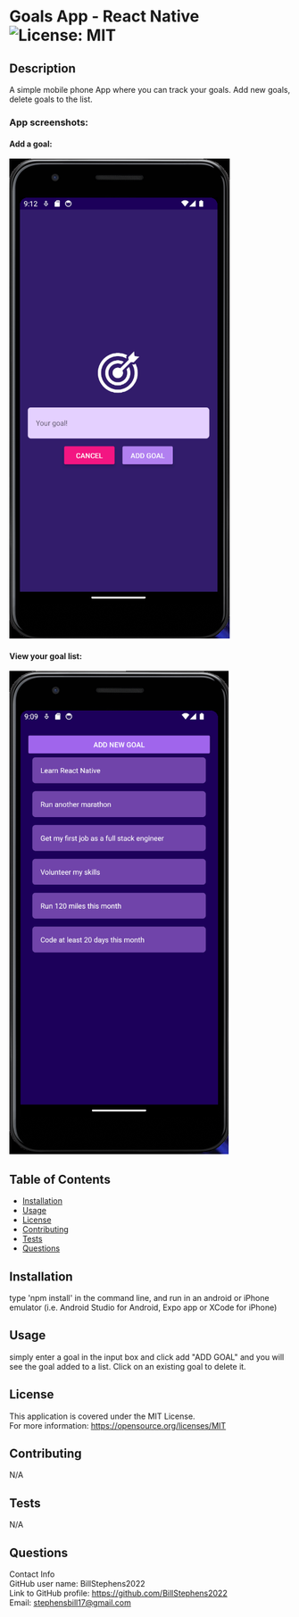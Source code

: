# Goals App - React Native<br>![License: MIT](https://img.shields.io/badge/License-MIT-yellow.svg)

  ## Description

  A simple mobile phone App where you can track your goals.  Add new goals, delete goals to the list.

  ### App screenshots:

  #### Add a goal:

  ![app screenshot 1](./assets/images/Screenshot1.png)

  #### View your goal list:

  ![app screenshot 2](./assets/images/Screenshot2.png)
  
  ## Table of Contents
  
  - [Installation](#installation)
  - [Usage](#usage)
  - [License](#license)
  - [Contributing](#contributing)
  - [Tests](#tests)
  - [Questions](#questions)
  
  ## Installation
  
  type 'npm install' in the command line, and run in an android or iPhone emulator (i.e. Android Studio for Android, Expo app or XCode for iPhone)
  
  ## Usage
  
  simply enter a goal in the input box and click add "ADD GOAL" and you will see the goal added to a list.  Click on an existing goal to delete it.

  ## License
This application is covered under the MIT License.
<br>For more information: https://opensource.org/licenses/MIT
  
  ## Contributing
  N/A
  
  ## Tests
  N/A

  ## Questions
  Contact Info<br>
  GitHub user name: BillStephens2022<br>
  Link to GitHub profile: https://github.com/BillStephens2022<br>
  Email: stephensbill17@gmail.com
